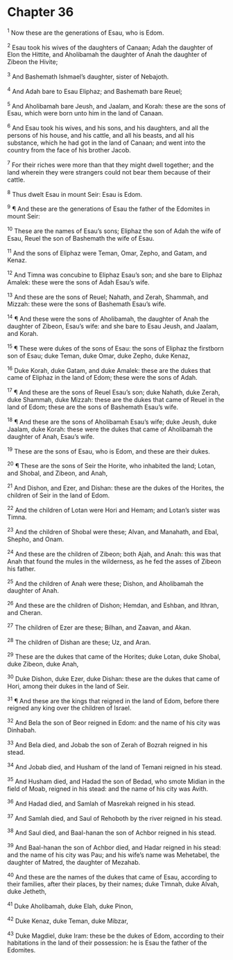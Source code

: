 # Chapter 36

<sup>1</sup> Now these are the generations of Esau, who is Edom. 

<sup>2</sup> Esau took his wives of the daughters of Canaan; Adah the daughter of Elon the Hittite, and Aholibamah the daughter of Anah the daughter of Zibeon the Hivite; 

<sup>3</sup> And Bashemath Ishmael’s daughter, sister of Nebajoth. 

<sup>4</sup> And Adah bare to Esau Eliphaz; and Bashemath bare Reuel; 

<sup>5</sup> And Aholibamah bare Jeush, and Jaalam, and Korah: these are the sons of Esau, which were born unto him in the land of Canaan. 

<sup>6</sup> And Esau took his wives, and his sons, and his daughters, and all the persons of his house, and his cattle, and all his beasts, and all his substance, which he had got in the land of Canaan; and went into the country from the face of his brother Jacob. 

<sup>7</sup> For their riches were more than that they might dwell together; and the land wherein they were strangers could not bear them because of their cattle. 

<sup>8</sup> Thus dwelt Esau in mount Seir: Esau is Edom. 

<sup>9</sup> ¶ And these are the generations of Esau the father of the Edomites in mount Seir: 

<sup>10</sup> These are the names of Esau’s sons; Eliphaz the son of Adah the wife of Esau, Reuel the son of Bashemath the wife of Esau. 

<sup>11</sup> And the sons of Eliphaz were Teman, Omar, Zepho, and Gatam, and Kenaz. 

<sup>12</sup> And Timna was concubine to Eliphaz Esau’s son; and she bare to Eliphaz Amalek: these were the sons of Adah Esau’s wife. 

<sup>13</sup> And these are the sons of Reuel; Nahath, and Zerah, Shammah, and Mizzah: these were the sons of Bashemath Esau’s wife. 

<sup>14</sup> ¶ And these were the sons of Aholibamah, the daughter of Anah the daughter of Zibeon, Esau’s wife: and she bare to Esau Jeush, and Jaalam, and Korah. 

<sup>15</sup> ¶ These were dukes of the sons of Esau: the sons of Eliphaz the firstborn son of Esau; duke Teman, duke Omar, duke Zepho, duke Kenaz, 

<sup>16</sup> Duke Korah, duke Gatam, and duke Amalek: these are the dukes that came of Eliphaz in the land of Edom; these were the sons of Adah. 

<sup>17</sup> ¶ And these are the sons of Reuel Esau’s son; duke Nahath, duke Zerah, duke Shammah, duke Mizzah: these are the dukes that came of Reuel in the land of Edom; these are the sons of Bashemath Esau’s wife. 

<sup>18</sup> ¶ And these are the sons of Aholibamah Esau’s wife; duke Jeush, duke Jaalam, duke Korah: these were the dukes that came of Aholibamah the daughter of Anah, Esau’s wife. 

<sup>19</sup> These are the sons of Esau, who is Edom, and these are their dukes. 

<sup>20</sup> ¶ These are the sons of Seir the Horite, who inhabited the land; Lotan, and Shobal, and Zibeon, and Anah, 

<sup>21</sup> And Dishon, and Ezer, and Dishan: these are the dukes of the Horites, the children of Seir in the land of Edom. 

<sup>22</sup> And the children of Lotan were Hori and Hemam; and Lotan’s sister was Timna. 

<sup>23</sup> And the children of Shobal were these; Alvan, and Manahath, and Ebal, Shepho, and Onam. 

<sup>24</sup> And these are the children of Zibeon; both Ajah, and Anah: this was that Anah that found the mules in the wilderness, as he fed the asses of Zibeon his father. 

<sup>25</sup> And the children of Anah were these; Dishon, and Aholibamah the daughter of Anah. 

<sup>26</sup> And these are the children of Dishon; Hemdan, and Eshban, and Ithran, and Cheran. 

<sup>27</sup> The children of Ezer are these; Bilhan, and Zaavan, and Akan. 

<sup>28</sup> The children of Dishan are these; Uz, and Aran. 

<sup>29</sup> These are the dukes that came of the Horites; duke Lotan, duke Shobal, duke Zibeon, duke Anah, 

<sup>30</sup> Duke Dishon, duke Ezer, duke Dishan: these are the dukes that came of Hori, among their dukes in the land of Seir. 

<sup>31</sup> ¶ And these are the kings that reigned in the land of Edom, before there reigned any king over the children of Israel. 

<sup>32</sup> And Bela the son of Beor reigned in Edom: and the name of his city was Dinhabah. 

<sup>33</sup> And Bela died, and Jobab the son of Zerah of Bozrah reigned in his stead. 

<sup>34</sup> And Jobab died, and Husham of the land of Temani reigned in his stead. 

<sup>35</sup> And Husham died, and Hadad the son of Bedad, who smote Midian in the field of Moab, reigned in his stead: and the name of his city was Avith. 

<sup>36</sup> And Hadad died, and Samlah of Masrekah reigned in his stead. 

<sup>37</sup> And Samlah died, and Saul of Rehoboth by the river reigned in his stead. 

<sup>38</sup> And Saul died, and Baal-hanan the son of Achbor reigned in his stead. 

<sup>39</sup> And Baal-hanan the son of Achbor died, and Hadar reigned in his stead: and the name of his city was Pau; and his wife’s name was Mehetabel, the daughter of Matred, the daughter of Mezahab. 

<sup>40</sup> And these are the names of the dukes that came of Esau, according to their families, after their places, by their names; duke Timnah, duke Alvah, duke Jetheth, 

<sup>41</sup> Duke Aholibamah, duke Elah, duke Pinon, 

<sup>42</sup> Duke Kenaz, duke Teman, duke Mibzar, 

<sup>43</sup> Duke Magdiel, duke Iram: these be the dukes of Edom, according to their habitations in the land of their possession: he is Esau the father of the Edomites. 


